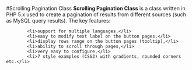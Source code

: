 #Scrolling Pagination Class
<b>Scrolling Pagination Class</b> is a class written in PHP 5.x used to create a pagination of results from different sources (such as MySQL query results). 
		The key features:
		
			<li>support for multiple languages,</li>
			<li>easy to modify text label on the button pages,</li>
			<li>display rows range on the button pages (tooltip),</li>
			<li>ability to scroll through pages,</li>
			<li>very easy to configure,</li>
			<li>7 style examples (CSS3) with gradients, rounded corners etc.</li>
		


				
